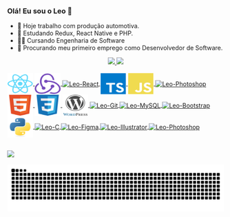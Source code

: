 ### Olá! Eu sou o Leo 🤙

- 🔭 Hoje trabalho com produção automotiva.
- 🌱 Estudando Redux, React Native e PHP.
- 👨‍🎓 Cursando Engenharia de Software
- 🧐 Procurando meu primeiro emprego como Desenvolvedor de Software.

<div align="center">
  <a href="https://oleosb.github.io/portfolio">
  <img width='48%' src="https://github-readme-stats.vercel.app/api?username=oleosb&show_icons=true&theme=dark&include_all_commits=true&count_private=true"/>
  <img width='48%' src="https://github-readme-stats.vercel.app/api/top-langs/?username=oleosb&layout=compact&langs_count=7&theme=dark"/>
</div>

<div style={"display: inline_block", justify-content: "center"}><br>
  <img align="center" alt="Leo-React" height="50" width="60" src="https://raw.githubusercontent.com/devicons/devicon/master/icons/react/react-original.svg">
  <img align="center" alt="Leo-Redux" height="50" width="60" src="https://raw.githubusercontent.com/devicons/devicon/master/icons/redux/redux-original.svg">
  <img align="center" alt="Leo-React" height="50" width="60" src="https://cdn.jsdelivr.net/gh/devicons/devicon/icons/angularjs/angularjs-plain.svg">
  <img align="center" alt="Leo-Ts" height="50" width="60" src="https://raw.githubusercontent.com/devicons/devicon/master/icons/typescript/typescript-plain.svg">
  <img align="center" alt="Leo-Js" height="50" width="60" src="https://raw.githubusercontent.com/devicons/devicon/master/icons/javascript/javascript-plain.svg">
<img align="center" alt="Leo-Photoshop" height="50" width="60" src="https://cdn.jsdelivr.net/gh/devicons/devicon/icons/php/php-original.svg" />
  <img align="center" alt="Leo-HTML" height="50" width="60" src="https://raw.githubusercontent.com/devicons/devicon/master/icons/html5/html5-original.svg">
  <img align="center" alt="Leo-CSS" height="50" width="60" src="https://raw.githubusercontent.com/devicons/devicon/master/icons/css3/css3-original.svg">
  <img align="center" alt="Leo-Wordpress" height="50" width="60" src="https://raw.githubusercontent.com/devicons/devicon/master/icons/wordpress/wordpress-original.svg">
  <img align="center" alt="Leo-Git" height="50" width="60" src="https://cdn.jsdelivr.net/gh/devicons/devicon/icons/git/git-original.svg" />
  <img align="center" alt="Leo-MySQL" height="50" width="60" src="https://cdn.jsdelivr.net/gh/devicons/devicon/icons/mysql/mysql-original-wordmark.svg" />
  <img align="center" alt="Leo-Bootstrap" height="50" width="60" src="https://cdn.jsdelivr.net/gh/devicons/devicon/icons/bootstrap/bootstrap-original.svg" />
  <img align="center" alt="Leo-Python" height="50" width="60" src="https://raw.githubusercontent.com/devicons/devicon/master/icons/python/python-original.svg">
  <img align="center" alt="Leo-C" height="50" width="60" src="https://cdn.jsdelivr.net/gh/devicons/devicon/icons/c/c-original.svg" />
  <img align="center" alt="Leo-Figma" height="50" width="60" src="https://cdn.jsdelivr.net/gh/devicons/devicon/icons/figma/figma-original.svg" />
  <img align="center" alt="Leo-Illustrator" height="50" width="60" src="https://cdn.jsdelivr.net/gh/devicons/devicon/icons/illustrator/illustrator-plain.svg" />
  <img align="center" alt="Leo-Photoshop" height="50" width="60" src="https://cdn.jsdelivr.net/gh/devicons/devicon/icons/photoshop/photoshop-plain.svg" />
</div>

    
  ##

<div>
  <a href="https://www.linkedin.com/in/oleosb/" target="_blank"><img src="https://img.shields.io/badge/-LinkedIn-%230077B5?style=for-the-badge&logo=linkedin&logoColor=white" target="_blank"></a> 

  ![Snake animation](https://github.com/oleosb/oleosb/blob/output/github-contribution-grid-snake.svg)

</div>

